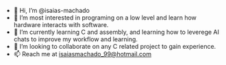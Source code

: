 - 👋 Hi, I’m @isaias-machado
- 👀 I’m most interested in programing on a low level and learn how hardware interacts with software.
- 🌱 I’m currently learning C and assembly, and learning how to leverege AI chats to improve my workflow and learning.
- 💞️ I’m looking to collaborate on any C related project to gain experience.
- 📫 Reach me at isaiasmachado_99@hotmail.com

<!---
isaias-machado/isaias-machado is a ✨ special ✨ repository because its `README.md` (this file) appears on your GitHub profile.
You can click the Preview link to take a look at your changes.
--->
